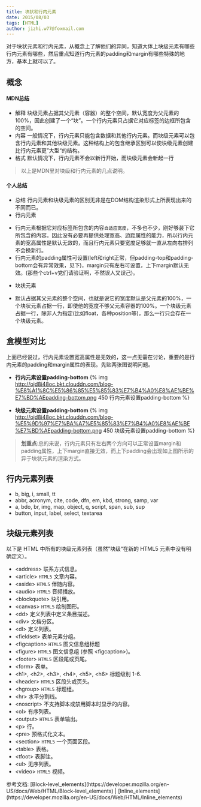 ```yaml
---
title: 块状和行内元素
date: 2015/08/03
tags: [HTML]
author: jizhi.w77@foxmail.com
---
```


对于块状元素和行内元素，从概念上了解他们的异同，知道大体上块级元素有哪些行内元素有哪些，然后重点知道行内元素的padding和margin有哪些特殊的地方，基本上就可以了。

## 概念

#### MDN总结

- 解释
块级元素占据其父元素（容器）的整个空间，默认宽度为父元素的100%，因此创建了一个“块”。一个行内元素只占据它对应标签的边框所包含的空间。
- 内容
一般情况下，行内元素只能包含数据和其他行内元素。而块级元素可以包含行内元素和其他块级元素。这种结构上的包含继承区别可以使块级元素创建比行内元素更”大型“的结构。
- 格式
默认情况下，行内元素不会以新行开始，而块级元素会新起一行

> 以上是MDN里对块级和行内元素的几点说明。

#### 个人总结

- 总结
行内元素和块级元素的区别无非是在DOM结构渲染形式上所表现出来的不同而已。
- 行内元素
 * 行内元素根据它对应标签所包含的内容`自适应宽度`，不多也不少，刚好够装下它所包含的内容。因此没有必要再提供处理宽高、边距属性的能力，所以行内元素的宽高属性是默认无效的，而且行内元素只要宽度足够就一直从左向右排列不会换新行。
 * 行内元素的padding属性可设置(left和right正常，但padding-top和padding-bottom会有异常效果，见下)，margin只有左右可设置，上下margin默认无效。(那些个ctrl+v党们请验证啊，不然误人又误己)。
- 块状元素
 * 默认占据其父元素的整个空间，也就是说它的宽度默认是父元素的100%，一个块状元素占据一行，即使他的宽度不够父元素容器的100%。一个块级元素占据一行，除非人为指定(比如float，各种position等)，那么一行只会存在一个块级元素。

## 盒模型对比

上面已经说过，行内元素设置宽高属性是无效的，这一点无需在讨论，重要的是行内元素的padding和margin属性的表现。先贴两张图说明问题。
- **行内元素设置padding-bottom**
{% img  http://ojd8i48oc.bkt.clouddn.com/blog-%E8%A1%8C%E5%86%85%E5%85%83%E7%B4%A0%E8%AE%BE%E7%BD%AEpadding-bottom.png 450 行内元素设置padding-bottom %}

- **块级元素设置padding-bottom**
{% img  http://ojd8i48oc.bkt.clouddn.com/blog-%E5%9D%97%E7%BA%A7%E5%85%83%E7%B4%A0%E8%AE%BE%E7%BD%AEpadding-bottom.png 450  块级元素设置padding-bottom %}

> **划重点**:总的来说，行内元素只有左右两个方向可以正常设置margin和padding属性，上下margin直接无效，而上下padding会出现如上图所示的异于块状元素的渲染方式。

## 行内元素列表

- b, big, i, small, tt
- abbr, acronym, cite, code, dfn, em, kbd, strong, samp, var
- a, bdo, br, img, map, object, q, script, span, sub, sup
- button, input, label, select, textarea

## 块级元素列表

以下是 HTML 中所有的块级元素列表（虽然”块级“在新的 HTML5 元素中没有明确定义）。

- &lt;address&gt;
联系方式信息。
-  &lt;article&gt; `HTML5`
文章内容。
-  &lt;aside&gt; `HTML5`
伴随内容。
-  &lt;audio&gt; `HTML5`
音频播放。
- &lt;blockquote&gt;
块引用。
- &lt;canvas&gt; `HTML5`
绘制图形。
- &lt;dd&gt;
定义列表中定义条目描述。
- &lt;div&gt;
文档分区。
- &lt;dl&gt;
定义列表。
- &lt;fieldset&gt;
表单元素分组。
- &lt;figcaption&gt;  `HTML5`
图文信息组标题
- &lt;figure&gt;  `HTML5`
图文信息组 (参照 &lt;figcaption&gt;)。
- &lt;footer&gt;  `HTML5`
区段尾或页尾。
- &lt;form&gt;
表单。
- &lt;h1&gt;, &lt;h2&gt;, &lt;h3&gt;, &lt;h4&gt;, &lt;h5&gt;, &lt;h6&gt;
标题级别 1-6.
- &lt;header&gt; `HTML5`
区段头或页头。
- &lt;hgroup&gt; `HTML5`
标题组。
- &lt;hr&gt;
水平分割线。
- &lt;noscript&gt;
不支持脚本或禁用脚本时显示的内容。
- &lt;ol&gt;
有序列表。
- &lt;output&gt; `HTML5`
表单输出。
- &lt;p&gt;
行。
- &lt;pre&gt;
预格式化文本。
- &lt;section&gt; `HTML5`
一个页面区段。
- &lt;table&gt;
表格。
- &lt;tfoot&gt;
表脚注。
- &lt;ul&gt;
无序列表。
- &lt;video&gt; `HTML5`
视频。

<div class="tip">
参考文档:  [Block-level_elements](https://developer.mozilla.org/en-US/docs/Web/HTML/Block-level_elements) | [Inline_elements](https://developer.mozilla.org/en-US/docs/Web/HTML/Inline_elements)
</div>